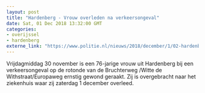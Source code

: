 ```yaml
---
layout: post
title: "Hardenberg - Vrouw overleden na verkeersongeval"
date: Sat, 01 Dec 2018 13:32:00 GMT
categories: 
- overijssel 
- hardenberg 
externe_link: "https://www.politie.nl/nieuws/2018/december/1/02-hardenberg-vrouw-overleden-na-verkeersongeval.html"
---
```


Vrijdagmiddag 30 november is een 76-jarige vrouw uit Hardenberg bij een verkeersongeval op de rotonde van de Bruchterweg /Witte de Withstraat/Europaweg ernstig gewond geraakt. Zij is overgebracht naar het ziekenhuis waar zij zaterdag 1 december overleed.
